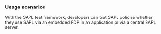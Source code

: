 ### Usage scenarios

With the SAPL test framework, developers can test SAPL policies whether they use SAPL via an embedded PDP in an application or via a central SAPL server.